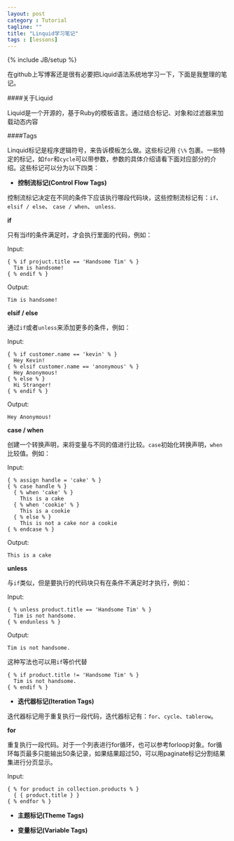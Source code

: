 ```yaml
---
layout: post
category : Tutorial
tagline: ""
title: "Linquid学习笔记"
tags : [lessons]
---
```

{% include JB/setup %}

在github上写博客还是很有必要把Liquid语法系统地学习一下，下面是我整理的笔记。

####关于Liquid

Liquid是一个开源的，基于Ruby的模板语言。通过结合标记、对象和过滤器来加载动态内容

####Tags

Linquid标记是程序逻辑符号，来告诉模板怎么做。这些标记用 `{\%` 包裹。一些特定的标记，如`for`和`cycle`可以带参数，参数的具体介绍请看下面对应部分的介绍。这些标记可以分为以下四类：

- **控制流标记(Control Flow Tags)**

控制流标记决定在不同的条件下应该执行哪段代码块，这些控制流标记有：`if`、 `elsif / else`、 `case / when`、 `unless`.

**if**

只有当if的条件满足时，才会执行里面的代码，例如：

Input:

	{ % if projuct.title == 'Handsome Tim' % }
	  Tim is handsome!
	{ % endif % }

Output:

	Tim is handsome!

**elsif / else**

通过`if`或者`unless`来添加更多的条件，例如：

Input:

	{ % if customer.name == 'kevin' % }
	  Hey Kevin!
	{ % elsif customer.name == 'anonymous' % }
	  Hey Anonymous!
	{ % else % }
	  Hi Stranger!
	{ % endif % }

Output:

	Hey Anonymous!

**case / when**

创建一个转换声明，来将变量与不同的值进行比较。`case`初始化转换声明，`when`比较值。例如：

Input:

	{ % assign handle = 'cake' % }
	{ % case handle % }
	  { % when 'cake' % }
		This is a cake
	  { % when 'cookie' % }
		This is a cookie
	  { % else % }
		This is not a cake nor a cookie
	{ % endcase % }

Output:

	This is a cake

**unless**

与`if`类似，但是要执行的代码块只有在条件不满足时才执行，例如：

Input:

	{ % unless product.title == 'Handsome Tim' % }
	  Tim is not handsome.
	{ % endunless % }

Output:

	Tim is not handsome.

这种写法也可以用`if`等价代替

	{ % if product.title != 'Handsome Tim' % }
	  Tim is not handsome.
	{ % endif % }


- **迭代器标记(Iteration Tags)**

迭代器标记用于重复执行一段代码，迭代器标记有：`for`、`cycle`、`tablerow`。

**for**

重复执行一段代码。对于一个列表进行for循环，也可以参考forloop对象。for循环每页最多只能输出50条记录，如果结果超过50，可以用paginate标记分割结果集进行分页显示。

Input:

	{ % for product in collection.products % }
	  { { product.title } }
	{ % endfor % }
 

- **主题标记(Theme Tags)**

- **变量标记(Variable Tags)**

